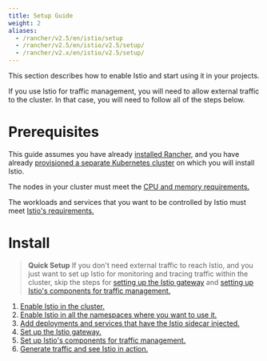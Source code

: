 ```yaml
---
title: Setup Guide
weight: 2
aliases:
  - /rancher/v2.5/en/istio/setup
  - /rancher/v2.5/en/istio/v2.5/setup/
  - /rancher/v2.x/en/istio/v2.5/setup/
---
```


This section describes how to enable Istio and start using it in your projects.

If you use Istio for traffic management, you will need to allow external traffic to the cluster. In that case, you will need to follow all of the steps below.

# Prerequisites

This guide assumes you have already [installed Rancher,](installation-and-upgrade.md) and you have already [provisioned a separate Kubernetes cluster](kubernetes-clusters-in-rancher-setup.md) on which you will install Istio.

The nodes in your cluster must meet the [CPU and memory requirements.](../explanations/integrations-in-rancher/istio/cpu-and-memory-allocations.md)

The workloads and services that you want to be controlled by Istio must meet [Istio's requirements.](https://istio.io/docs/setup/additional-setup/requirements/)


# Install

> **Quick Setup** If you don't need external traffic to reach Istio, and you just want to set up Istio for monitoring and tracing traffic within the cluster, skip the steps for [setting up the Istio gateway](../how-to-guides/advanced-user-guides/istio-setup-guide/set-up-istio-gateway.md) and [setting up Istio's components for traffic management.](../how-to-guides/advanced-user-guides/istio-setup-guide/set-up-traffic-management.md)

1. [Enable Istio in the cluster.](../how-to-guides/advanced-user-guides/istio-setup-guide/enable-istio-in-cluster.md)
1. [Enable Istio in all the namespaces where you want to use it.](../how-to-guides/advanced-user-guides/istio-setup-guide/enable-istio-in-namespace.md)
1. [Add deployments and services that have the Istio sidecar injected.](../how-to-guides/advanced-user-guides/istio-setup-guide/use-istio-sidecar.md)
1. [Set up the Istio gateway. ](../how-to-guides/advanced-user-guides/istio-setup-guide/set-up-istio-gateway.md)
1. [Set up Istio's components for traffic management.](../how-to-guides/advanced-user-guides/istio-setup-guide/set-up-traffic-management.md)
1. [Generate traffic and see Istio in action.](istio/v2.5/setup/view-traffic/ )
